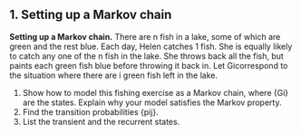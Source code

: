 ## 1. Setting up a Markov chain

**Setting up a Markov chain.** There are n fish in a lake, some of which are green and the rest blue. Each day, Helen catches 1 fish. She is equally likely to catch any one of the n fish in the lake. She throws back all the fish, but paints each green fish blue before throwing it back in. Let Gicorrespond to the situation where there are i green fish left in the lake.

1. Show how to model this fishing exercise as a Markov chain, where {Gi} are the states. Explain why your model satisfies the Markov property.
2. Find the transition probabilities {pij}.
3. List the transient and the recurrent states.